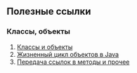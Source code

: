## Полезные ссылки

### Классы, объекты
1. [Классы и объекты](http://developer.alexanderklimov.ru/android/java/class.php)
1. [Жизненный цикл объектов в Java](http://proglang.su/java/12)
1. [Передача ссылок в методы и прочее](http://www.ccfit.nsu.ru/~deviv/courses/oop/tij2nd/AppendixA.html)


